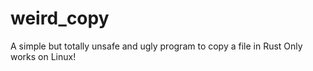 # weird_copy
A simple but totally unsafe and ugly program to copy a file in Rust
Only works on Linux!

